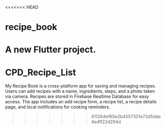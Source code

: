 <<<<<<< HEAD
# recipe_book

A new Flutter project.
=======
# CPD_Recipe_List
My Recipe Book is a cross-platform app for saving and managing recipes. Users can add recipes with a name, ingredients, steps, and a photo taken via camera. Recipes are stored in Firebase Realtime Database for easy access. The app includes an add recipe form, a recipe list, a recipe details page, and local notifications for cooking reminders.
>>>>>>> 411264ef65e2b4557301e72d5dde4edff22d294d
